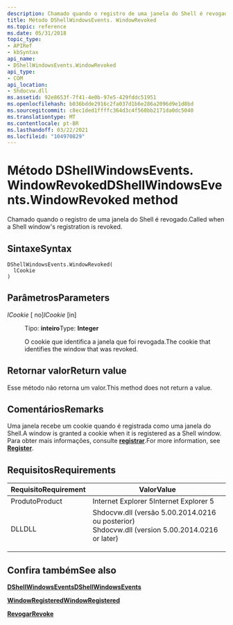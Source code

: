 ```yaml
---
description: Chamado quando o registro de uma janela do Shell é revogado.
title: Método DShellWindowsEvents. WindowRevoked
ms.topic: reference
ms.date: 05/31/2018
topic_type:
- APIRef
- kbSyntax
api_name:
- DShellWindowsEvents.WindowRevoked
api_type:
- COM
api_location:
- Shdocvw.dll
ms.assetid: 92e8653f-7f41-4e0b-97e5-429fddc51951
ms.openlocfilehash: b036bdde2916c2fa037d1b6e286a2096d9e1d8bd
ms.sourcegitcommit: c8ec1ded1ffffc364d3c4f560bb2171da0dc5040
ms.translationtype: MT
ms.contentlocale: pt-BR
ms.lasthandoff: 03/22/2021
ms.locfileid: "104970829"
---
```

# <a name="dshellwindowseventswindowrevoked-method"></a><span data-ttu-id="50092-103">Método DShellWindowsEvents. WindowRevoked</span><span class="sxs-lookup"><span data-stu-id="50092-103">DShellWindowsEvents.WindowRevoked method</span></span>

<span data-ttu-id="50092-104">Chamado quando o registro de uma janela do Shell é revogado.</span><span class="sxs-lookup"><span data-stu-id="50092-104">Called when a Shell window's registration is revoked.</span></span>

## <a name="syntax"></a><span data-ttu-id="50092-105">Sintaxe</span><span class="sxs-lookup"><span data-stu-id="50092-105">Syntax</span></span>


```JScript
DShellWindowsEvents.WindowRevoked(
  lCookie
)
```



## <a name="parameters"></a><span data-ttu-id="50092-106">Parâmetros</span><span class="sxs-lookup"><span data-stu-id="50092-106">Parameters</span></span>

<dl> <dt>

<span data-ttu-id="50092-107">*lCookie* \[ no\]</span><span class="sxs-lookup"><span data-stu-id="50092-107">*lCookie* \[in\]</span></span>
</dt> <dd>

<span data-ttu-id="50092-108">Tipo: **inteiro**</span><span class="sxs-lookup"><span data-stu-id="50092-108">Type: **Integer**</span></span>

<span data-ttu-id="50092-109">O cookie que identifica a janela que foi revogada.</span><span class="sxs-lookup"><span data-stu-id="50092-109">The cookie that identifies the window that was revoked.</span></span>

</dd> </dl>

## <a name="return-value"></a><span data-ttu-id="50092-110">Retornar valor</span><span class="sxs-lookup"><span data-stu-id="50092-110">Return value</span></span>

<span data-ttu-id="50092-111">Esse método não retorna um valor.</span><span class="sxs-lookup"><span data-stu-id="50092-111">This method does not return a value.</span></span>

## <a name="remarks"></a><span data-ttu-id="50092-112">Comentários</span><span class="sxs-lookup"><span data-stu-id="50092-112">Remarks</span></span>

<span data-ttu-id="50092-113">Uma janela recebe um cookie quando é registrada como uma janela do Shell.</span><span class="sxs-lookup"><span data-stu-id="50092-113">A window is granted a cookie when it is registered as a Shell window.</span></span> <span data-ttu-id="50092-114">Para obter mais informações, consulte [**registrar**](/windows/desktop/api/Exdisp/nf-exdisp-ishellwindows-register).</span><span class="sxs-lookup"><span data-stu-id="50092-114">For more information, see [**Register**](/windows/desktop/api/Exdisp/nf-exdisp-ishellwindows-register).</span></span>

## <a name="requirements"></a><span data-ttu-id="50092-115">Requisitos</span><span class="sxs-lookup"><span data-stu-id="50092-115">Requirements</span></span>



| <span data-ttu-id="50092-116">Requisito</span><span class="sxs-lookup"><span data-stu-id="50092-116">Requirement</span></span> | <span data-ttu-id="50092-117">Valor</span><span class="sxs-lookup"><span data-stu-id="50092-117">Value</span></span> |
|--------------------|--------------------------------------------------------------------------------------------------------------------------|
| <span data-ttu-id="50092-118">Produto</span><span class="sxs-lookup"><span data-stu-id="50092-118">Product</span></span><br/> | <span data-ttu-id="50092-119">Internet Explorer 5</span><span class="sxs-lookup"><span data-stu-id="50092-119">Internet Explorer 5</span></span><br/>                                                                                           |
| <span data-ttu-id="50092-120">DLL</span><span class="sxs-lookup"><span data-stu-id="50092-120">DLL</span></span><br/>     | <dl> <span data-ttu-id="50092-121"><dt>Shdocvw.dll (versão 5.00.2014.0216 ou posterior)</dt></span><span class="sxs-lookup"><span data-stu-id="50092-121"><dt>Shdocvw.dll (version 5.00.2014.0216 or later)</dt></span></span> </dl> |



## <a name="see-also"></a><span data-ttu-id="50092-122">Confira também</span><span class="sxs-lookup"><span data-stu-id="50092-122">See also</span></span>

<dl> <dt>

[<span data-ttu-id="50092-123">**DShellWindowsEvents**</span><span class="sxs-lookup"><span data-stu-id="50092-123">**DShellWindowsEvents**</span></span>](dshellwindowsevents.md)
</dt> <dt>

[<span data-ttu-id="50092-124">**WindowRegistered**</span><span class="sxs-lookup"><span data-stu-id="50092-124">**WindowRegistered**</span></span>](dshellwindowsevents-windowregistered.md)
</dt> <dt>

[<span data-ttu-id="50092-125">**Revogar**</span><span class="sxs-lookup"><span data-stu-id="50092-125">**Revoke**</span></span>](/windows/desktop/api/Exdisp/nf-exdisp-ishellwindows-revoke)
</dt> </dl>

 

 




